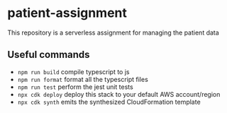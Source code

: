 
# patient-assignment
This repository is a serverless assignment for managing the patient data

## Useful commands

* `npm run build`   compile typescript to js
* `npm run format`  format all the typescript files
* `npm run test`    perform the jest unit tests
* `npx cdk deploy`  deploy this stack to your default AWS account/region
* `npx cdk synth`   emits the synthesized CloudFormation template
